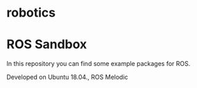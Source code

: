 # robotics

<h1>ROS Sandbox</h1>

<p>In this repository you can find some example packages for ROS.</p>

Developed on Ubuntu 18.04., ROS Melodic
